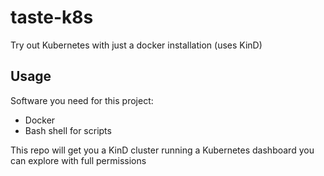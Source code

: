 # taste-k8s
Try out Kubernetes with just a docker installation (uses KinD)

## Usage
Software you need for this project:
+ Docker
+ Bash shell for scripts

This repo will get you a KinD cluster running a Kubernetes dashboard you can explore with full permissions
